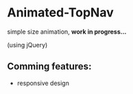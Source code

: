 # Animated-TopNav
simple size animation,
**work in progress...**

(using jQuery)

## Comming features:
- responsive design
